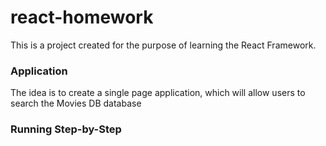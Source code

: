 # react-homework

This is a project created for the purpose of learning the React Framework.

### Application
The idea is to create a single page application, which will allow users to search the Movies DB database

### Running Step-by-Step
